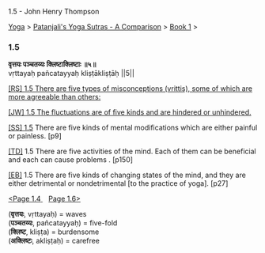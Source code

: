 1.5 - John Henry Thompson 

[Yoga](../../../yoga.md)‎ > ‎[Patanjali's Yoga Sutras - A Comparison](../../patanjani.md)‎ > ‎[Book 1](../book-1.md)‎ > ‎

### 1.5

**वृत्तयः पञ्चतय्यः क्लिष्टाक्लिष्टाः ॥५॥**  
vṛttayaḥ pañcatayyaḥ kliṣṭākliṣṭāḥ ||5||  
  
  
[\[RS\] 1.5 There are five types of misconceptions (vrittis), some of which are more agreeable than others:](http://www.ashtangayoga.info/philosophy/yoga-sutra-patanjali/chapter-1/item/vrittayah-panchatayyah-klishtaklishtah-5/)  
  
[\[JW\] 1.5 The fluctuations are of five kinds and are hindered or unhindered.](http://books.google.com/books?id=YzFImjtOxUwC&pg=PA17&ci=93%2C670%2C731%2C54&source=bookclip)  
  
[\[SS\] 1.5](http://www.amazon.com/Yoga-Sutras-Patanjali-Commentary-Satchidananda/dp/0932040381) There are five kinds of mental modifications which are either painful or painless. \[p9\]  
  
[\[TD\]](http://www.amazon.com/Heart-Yoga-Developing-Personal-Practice/dp/089281764X/ref=sr_1_5?ie=UTF8&qid=1326228195&sr=8-5) 1.5 There are five activities of the mind. Each of them can be beneficial and each can cause problems . \[p150\]  
  
[\[EB\]](http://www.amazon.com/Yoga-Sutras-Patanjali-Translation-Commentary/dp/0865477361/ref=sr_1_1?ie=UTF8&s=books&qid=1250508322&sr=1-1) 1.5 There are five kinds of changing states of the mind, and they are either detrimental or nondetrimental \[to the practice of yoga\]. \[p27\]  
  
[<Page 1.4](14.md)[ ](14.md)   [Page 1.6>](16.md)  
  

  

(**वृत्तयः**, vṛttayaḥ) = waves  
(**पञ्चतय्यः**, pañcatayyaḥ) = five-fold  
(**क्लिष्ट**, kliṣṭa) = burdensome  
(**अक्लिष्टः**, akliṣṭaḥ) = carefree


